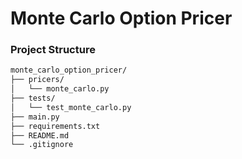 # Monte Carlo Option Pricer

### Project Structure 

```bash
monte_carlo_option_pricer/
├── pricers/
│   └── monte_carlo.py       
├── tests/
│   └── test_monte_carlo.py   
├── main.py                  
├── requirements.txt     
├── README.md         
└── .gitignore   
```
